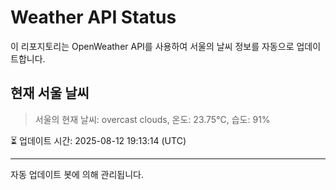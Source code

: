 
# Weather API Status

이 리포지토리는 OpenWeather API를 사용하여 서울의 날씨 정보를 자동으로 업데이트합니다.

## 현재 서울 날씨
> 서울의 현재 날씨: overcast clouds, 온도: 23.75°C, 습도: 91%

⏳ 업데이트 시간: 2025-08-12 19:13:14 (UTC)

---
자동 업데이트 봇에 의해 관리됩니다.
